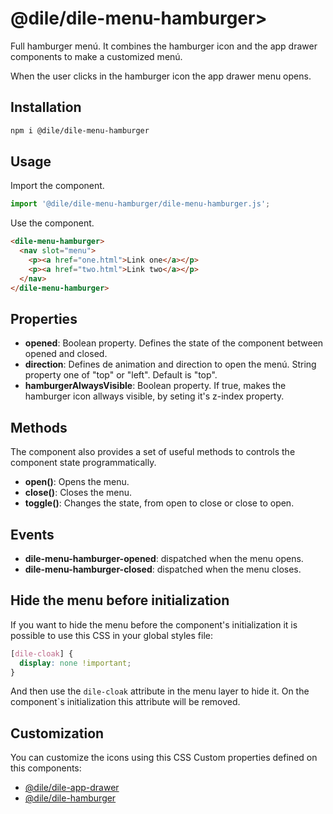 # @dile/dile-menu-hamburger>

Full hamburger menú. It combines the hamburger icon and the app drawer components to make a customized menú.

When the user clicks in the hamburger icon the app drawer menu opens.

## Installation

```bash
npm i @dile/dile-menu-hamburger
```

## Usage

Import the component.

```javascript
import '@dile/dile-menu-hamburger/dile-menu-hamburger.js';
```

Use the component.

```html
<dile-menu-hamburger>
  <nav slot="menu">
    <p><a href="one.html">Link one</a></p>
    <p><a href="two.html">Link two</a></p>
  </nav>
</dile-menu-hamburger>
```

## Properties

- **opened**: Boolean property. Defines the state of the component between opened and closed. 
- **direction**: Defines de animation and direction to open the menú. String property one of "top" or "left". Default is "top".
- **hamburgerAlwaysVisible**: Boolean property. If true, makes the hamburger icon allways visible, by seting it's z-index property.

## Methods

The component also provides a set of useful methods to controls the component state programmatically.

- **open()**: Opens the menu.
- **close()**: Closes the menu.
- **toggle()**: Changes the state, from open to close or close to open.

## Events

- **dile-menu-hamburger-opened**: dispatched when the menu opens.
- **dile-menu-hamburger-closed**: dispatched when the menu closes.

## Hide the menu before initialization

If you want to hide the menu before the component's initialization it is possible to use this CSS in your global styles file:

```css
[dile-cloak] {
  display: none !important;
}
```

And then use the ```dile-cloak``` attribute in the menu layer to hide it. On the component`s initialization this attribute will be removed.

## Customization

You can customize the icons using this CSS Custom properties defined on this components:

- [@dile/dile-app-drawer](https://github.com/Polydile/dile-components/tree/master/packages/dile-app-drawer)
- [@dile/dile-hamburger](https://github.com/Polydile/dile-components/tree/master/packages/dile-hamburger)